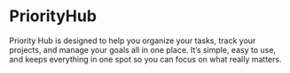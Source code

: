 # PriorityHub
Priority Hub is designed to help you organize your tasks, track your projects, and manage your goals all in one place. It’s simple, easy to use, and keeps everything in one spot so you can focus on what really matters.
